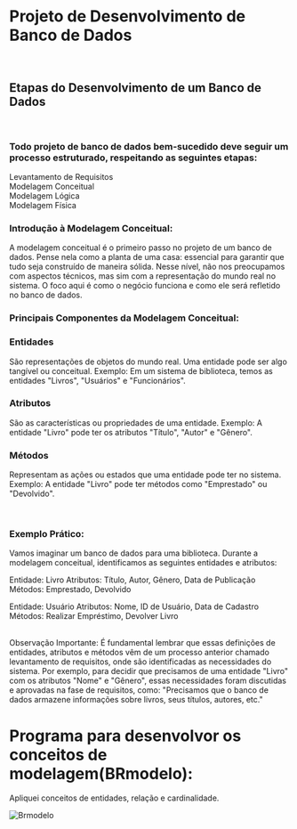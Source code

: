 


# Projeto de Desenvolvimento de Banco de Dados
<br/>

## Etapas do Desenvolvimento de um Banco de Dados
<br/>

### Todo projeto de banco de dados bem-sucedido deve seguir um processo estruturado, respeitando as seguintes etapas: 
Levantamento de Requisitos <br/>
Modelagem Conceitual <br/>
Modelagem Lógica <br/>
Modelagem Física <br/>




### Introdução à Modelagem Conceitual:
 A modelagem conceitual é o primeiro passo no projeto de um banco de dados. Pense nela como a planta de uma casa: essencial para garantir que tudo seja construído de maneira sólida. Nesse nível, não nos preocupamos com aspectos técnicos, mas sim com a representação do mundo real no sistema. O foco aqui é como o negócio funciona e como ele será refletido no banco de dados.

### Principais Componentes da Modelagem Conceitual:
### Entidades
São representações de objetos do mundo real. Uma entidade pode ser algo tangível ou conceitual.
Exemplo: Em um sistema de biblioteca, temos as entidades "Livros", "Usuários" e "Funcionários".

### Atributos
São as características ou propriedades de uma entidade.
Exemplo: A entidade "Livro" pode ter os atributos "Título", "Autor" e "Gênero".

### Métodos
Representam as ações ou estados que uma entidade pode ter no sistema.
Exemplo: A entidade "Livro" pode ter métodos como "Emprestado" ou "Devolvido".

<br>

### Exemplo Prático:
Vamos imaginar um banco de dados para uma biblioteca. Durante a modelagem conceitual, identificamos as seguintes entidades e atributos:

Entidade: Livro
Atributos: Título, Autor, Gênero, Data de Publicação
Métodos: Emprestado, Devolvido

Entidade: Usuário
Atributos: Nome, ID de Usuário, Data de Cadastro
Métodos: Realizar Empréstimo, Devolver Livro

<br>
Observação Importante:
É fundamental lembrar que essas definições de entidades, atributos e métodos vêm de um processo anterior chamado levantamento de requisitos, onde são identificadas as necessidades do sistema.
Por exemplo, para decidir que precisamos de uma entidade "Livro" com os atributos "Nome" e "Gênero", essas necessidades foram discutidas e aprovadas na fase de requisitos, como: "Precisamos que o banco de dados armazene informações sobre livros, seus títulos, autores, etc."


# Programa para desenvolvor os conceitos de modelagem(BRmodelo):

Apliquei conceitos de entidades, relação e cardinalidade.

![Brmodelo](https://github.com/user-attachments/assets/a2f575b3-9885-4690-a260-b493012c5d4c)


